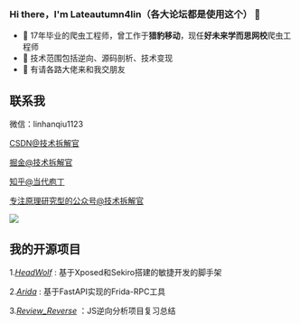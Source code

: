### Hi there，I'm Lateautumn4lin（各大论坛都是使用这个） 👋

<!--
**lateautumn4lin/lateautumn4lin** is a ✨ _special_ ✨ repository because its `README.md` (this file) appears on your GitHub profile.

Here are some ideas to get you started:

- 🔭 I’m currently working on ...
- 🌱 I’m currently learning ...
- 👯 I’m looking to collaborate on ...
- 🤔 I’m looking for help with ...
- 💬 Ask me about ...
- 📫 How to reach me: ...
- 😄 Pronouns: ...
- ⚡ Fun fact: ...
-->

- 🔭 17年毕业的爬虫工程师，曾工作于**猎豹移动**，现任**好未来学而思网校**爬虫工程师
- 🌱 技术范围包括逆向、源码剖析、技术变现
- 💬 有请各路大佬来和我交朋友

## 联系我

微信：linhanqiu1123

[CSDN@技术拆解官](https://blog.csdn.net/weixin_43116910)

[掘金@技术拆解官](https://juejin.im/user/4089838983713288)

[知乎@当代庖丁](https://www.zhihu.com/people/lateautunm)

[专注原理研究型的公众号@技术拆解官](https://cloudcrawler.club/)

![](https://img-blog.csdnimg.cn/20201013201826288.png?x-oss-process=image/watermark,type_ZmFuZ3poZW5naGVpdGk,shadow_10,text_aHR0cHM6Ly9ibG9nLmNzZG4ubmV0L3dlaXhpbl80MzExNjkxMA==,size_16,color_FFFFFF,t_70#pic_center)

## 我的开源项目

1.[*HeadWolf*](https://github.com/lateautumn4lin/headwolf) : 基于Xposed和Sekiro搭建的敏捷开发的脚手架

2.[*Arida*](https://github.com/lateautumn4lin/arida) : 基于FastAPI实现的Frida-RPC工具

3.[*Review_Reverse*](https://github.com/lateautumn4lin/Review_Reverse) ：JS逆向分析项目复习总结
